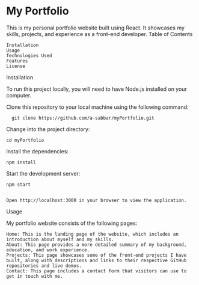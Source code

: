 <h1>My Portfolio</h1>

This is my personal portfolio website built using React. It showcases my skills, projects, and experience as a front-end developer.
Table of Contents

    Installation
    Usage
    Technologies Used
    Features
    License

Installation

To run this project locally, you will need to have Node.js installed on your computer.

Clone this repository to your local machine using the following command:

      git clone https://github.com/a-sabbar/myPortfolio.git

Change into the project directory:

    cd myPortfolio
Install the dependencies:

    npm install
Start the development server:

    npm start


    Open http://localhost:3000 in your browser to view the application.

Usage

My portfolio website consists of the following pages:

    Home: This is the landing page of the website, which includes an introduction about myself and my skills.
    About: This page provides a more detailed summary of my background, education, and work experience.
    Projects: This page showcases some of the front-end projects I have built, along with descriptions and links to their respective GitHub repositories and live demos.
    Contact: This page includes a contact form that visitors can use to get in touch with me.
    
    
